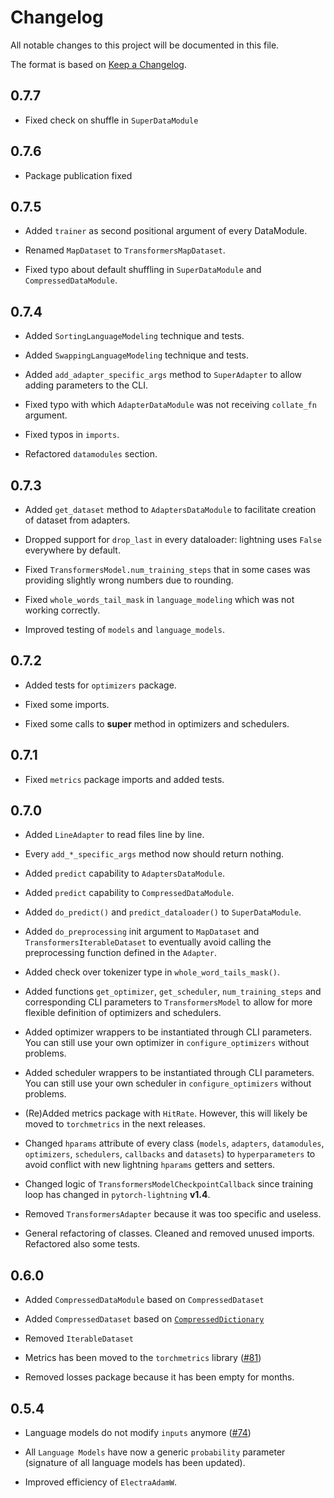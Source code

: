 # Changelog

All notable changes to this project will be documented in this file.

The format is based on [Keep a Changelog](http://keepachangelog.com/en/1.0.0/).


## 0.7.7

- Fixed check on shuffle in `SuperDataModule`


## 0.7.6

- Package publication fixed


## 0.7.5

- Added `trainer` as second positional argument of every DataModule.

- Renamed `MapDataset` to `TransformersMapDataset`.

- Fixed typo about default shuffling in `SuperDataModule` and `CompressedDataModule`.


## 0.7.4

- Added `SortingLanguageModeling` technique and tests.

- Added `SwappingLanguageModeling` technique and tests.

- Added `add_adapter_specific_args` method to `SuperAdapter` to allow adding parameters to the CLI.

- Fixed typo with which `AdapterDataModule` was not receiving `collate_fn` argument.

- Fixed typos in `imports`.

- Refactored `datamodules` section.


## 0.7.3

- Added `get_dataset` method to `AdaptersDataModule` to facilitate creation of dataset from adapters.

- Dropped support for `drop_last` in every dataloader: lightning uses `False` everywhere by default.

- Fixed `TransformersModel.num_training_steps` that in some cases was providing slightly wrong numbers due to rounding.

- Fixed `whole_words_tail_mask` in `language_modeling` which was not working correctly.

- Improved testing of `models` and `language_models`.


## 0.7.2

- Added tests for `optimizers` package.

- Fixed some imports.

- Fixed some calls to **super** method in optimizers and schedulers.


## 0.7.1

- Fixed `metrics` package imports and added tests.


## 0.7.0

- Added `LineAdapter` to read files line by line.

- Every `add_*_specific_args` method now should return nothing.

- Added `predict` capability to `AdaptersDataModule`.

- Added `predict` capability to `CompressedDataModule`.

- Added `do_predict()` and `predict_dataloader()` to `SuperDataModule`.

- Added `do_preprocessing` init argument to `MapDataset` and `TransformersIterableDataset` to eventually avoid calling the preprocessing function defined in the `Adapter`.

- Added check over tokenizer type in `whole_word_tails_mask()`.

- Added functions `get_optimizer`, `get_scheduler`, `num_training_steps` and corresponding CLI parameters to `TransformersModel` to allow for more flexible definition of optimizers and schedulers.

- Added optimizer wrappers to be instantiated through CLI parameters. You can still use your own optimizer in `configure_optimizers` without problems.

- Added scheduler wrappers to be instantiated through CLI parameters. You can still use your own scheduler in `configure_optimizers` without problems.

- (Re)Added metrics package with `HitRate`. However, this will likely be moved to `torchmetrics` in the next releases.

- Changed `hparams` attribute of every class (`models`, `adapters`, `datamodules`, `optimizers`, `schedulers`, `callbacks` and `datasets`) to `hyperparameters` to avoid conflict with new lightning `hparams` getters and setters.

- Changed logic of `TransformersModelCheckpointCallback` since training loop has changed in `pytorch-lightning` **v1.4**.

- Removed `TransformersAdapter` because it was too specific and useless.

- General refactoring of classes. Cleaned and removed unused imports. Refactored also some tests.


## 0.6.0

- Added `CompressedDataModule` based on `CompressedDataset`

- Added `CompressedDataset` based on [`CompressedDictionary`](https://github.com/lucadiliello/compressed-dictionary)

- Removed `IterableDataset`

- Metrics has been moved to the `torchmetrics` library ([#81](https://github.com/iKernels/transformers-lightning/issues/81))

- Removed losses package because it has been empty for months.


## 0.5.4

- Language models do not modify `inputs` anymore ([#74](https://github.com/iKernels/transformers-lightning/pull/75))

- All `Language Models` have now a generic `probability` parameter (signature of all language models has been updated).

- Improved efficiency of `ElectraAdamW`.


